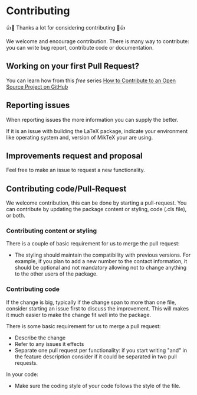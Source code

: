 Contributing  
============

👍🎉 Thanks a lot for considering contributing 🎉👍

We welcome and encourage contribution. There is many way to contribute: you can
write bug report, contribute code or documentation.

Working on your first Pull Request?  
-----------------------------------

You can learn how from this *free* series [How to Contribute to an Open Source Project on GitHub](https://egghead.io/series/how-to-contribute-to-an-open-source-project-on-github)

Reporting issues  
----------------

When reporting issues the more information you can supply the better.

If it is an issue with building the LaTeX package, indicate your environment like operating system and,
version of MikTeX your are using.

Improvements request and proposal  
---------------------------------

Feel free to make an issue to request a new functionality.

Contributing code/Pull-Request  
------------------------------

We welcome contribution, this can be done by starting a pull-request.
You can contribute by updating the package content or styling, code (.cls file), or both.

### Contributing content or styling

There is a couple of basic requirement for us to merge the pull request:
-   The styling should maintain the compatibility with previous versions. For example, if you plan to
 add a new number to the contact information, it should be optional and not mandatory allowing not to
 change anything to the other users of the package.

### Contributing code

If the change is big, typically if the change span to more than one file, consider starting an issue first to discuss the improvement.
This will makes it much easier to make the change fit well into the package.

There is some basic requirement for us to merge a pull request:
-   Describe the change
-   Refer to any issues it effects
-   Separate one pull request per functionality: if you start writing "and" in the feature description consider if it could be
 separated in two pull requests.

In your code:
-   Make sure the coding style of your code follows the style of the file.
